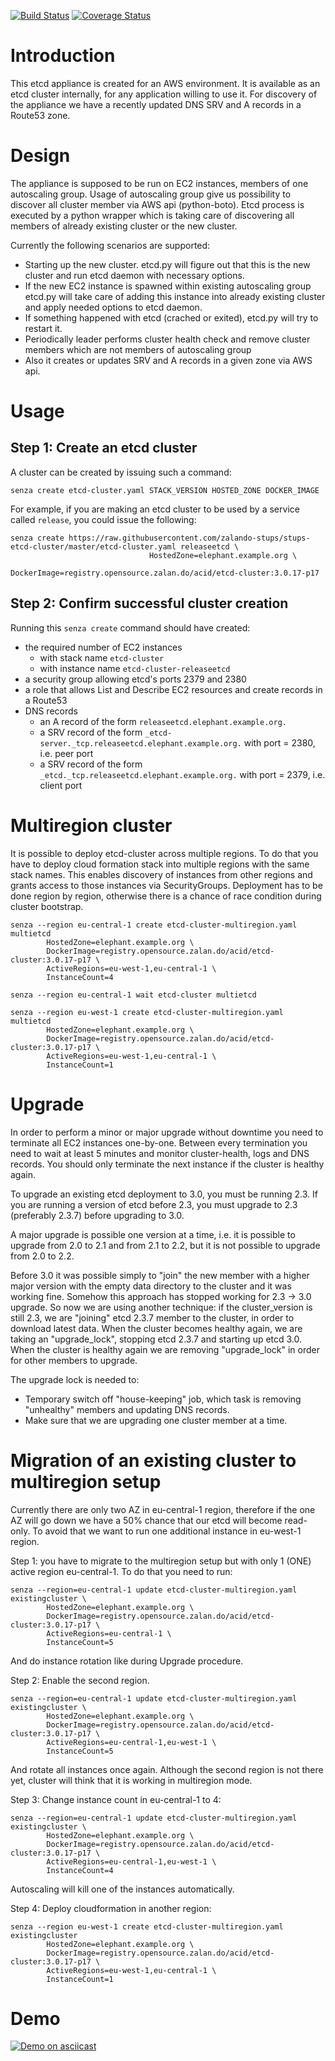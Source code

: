 [![Build Status](https://travis-ci.org/zalando-incubator/stups-etcd-cluster.svg?branch=master)](https://travis-ci.org/zalando-incubator/stups-etcd-cluster)
[![Coverage Status](https://coveralls.io/repos/zalando-incubator/stups-etcd-cluster/badge.svg?branch=master&service=github)](https://coveralls.io/github/zalando-incubator/stups-etcd-cluster?branch=master)

Introduction
============
This etcd appliance is created for an AWS environment. It is available as an etcd cluster internally, for any application willing to use it. For discovery of the appliance we have a recently updated DNS SRV and A records in a Route53 zone.

Design
======
The appliance is supposed to be run on EC2 instances, members of one autoscaling group.
Usage of autoscaling group give us possibility to discover all cluster member via AWS api (python-boto).
Etcd process is executed by a python wrapper which is taking care of discovering all members of already existing cluster or the new cluster.

Currently the following scenarios are supported:

- Starting up the new cluster. etcd.py will figure out that this is the new cluster and run etcd daemon with necessary options.
- If the new EC2 instance is spawned within existing autoscaling group etcd.py will take care of adding this instance into already existing cluster and apply needed options to etcd daemon.
- If something happened with etcd (crached or exited), etcd.py will try to restart it.
- Periodically leader performs cluster health check and remove cluster members which are not members of autoscaling group
- Also it creates or updates SRV and A records in a given zone via AWS api.

Usage
=====

## Step 1: Create an etcd cluster
A cluster can be created by issuing such a command:

    senza create etcd-cluster.yaml STACK_VERSION HOSTED_ZONE DOCKER_IMAGE

For example, if you are making an etcd cluster to be used by a service called `release`, you could issue the following:

    senza create https://raw.githubusercontent.com/zalando-stups/stups-etcd-cluster/master/etcd-cluster.yaml releaseetcd \
                                   HostedZone=elephant.example.org \
                                   DockerImage=registry.opensource.zalan.do/acid/etcd-cluster:3.0.17-p17

## Step 2: Confirm successful cluster creation

Running this `senza create` command should have created:

- the required number of EC2 instances
    - with stack name `etcd-cluster`
    - with instance name `etcd-cluster-releaseetcd`
- a security group allowing etcd's ports 2379 and 2380
- a role that allows List and Describe EC2 resources and create records in a Route53
- DNS records
    - an A record of the form `releaseetcd.elephant.example.org.`
    - a SRV record of the form `_etcd-server._tcp.releaseetcd.elephant.example.org.` with port = 2380, i.e. peer port
    - a SRV record of the form `_etcd._tcp.releaseetcd.elephant.example.org.` with port = 2379, i.e. client port


Multiregion cluster
===================
It is possible to deploy etcd-cluster across multiple regions. To do that you have to deploy cloud formation stack into multiple regions with the same stack names. This enables discovery of instances from other regions and grants access to those instances via SecurityGroups. Deployment has to be done region by region, otherwise there is a chance of race condition during cluster bootstrap. 

    senza --region eu-central-1 create etcd-cluster-multiregion.yaml multietcd
            HostedZone=elephant.example.org \
            DockerImage=registry.opensource.zalan.do/acid/etcd-cluster:3.0.17-p17 \
            ActiveRegions=eu-west-1,eu-central-1 \
            InstanceCount=4

    senza --region eu-central-1 wait etcd-cluster multietcd

    senza --region eu-west-1 create etcd-cluster-multiregion.yaml multietcd
            HostedZone=elephant.example.org \
            DockerImage=registry.opensource.zalan.do/acid/etcd-cluster:3.0.17-p17 \
            ActiveRegions=eu-west-1,eu-central-1 \
            InstanceCount=1


Upgrade
=======

In order to perform a minor or major upgrade without downtime you need to terminate all EC2 instances one-by-one. Between every termination you need to wait at least 5 minutes and monitor cluster-health, logs and DNS records. You should only terminate the next instance if the cluster is healthy again.

To upgrade an existing etcd deployment to 3.0, you must be running 2.3. If you are running a version of etcd before 2.3, you must upgrade to 2.3 (preferably 2.3.7) before upgrading to 3.0.

A major upgrade is possible one version at a time, i.e. it is possible to upgrade from 2.0 to 2.1 and from 2.1 to 2.2, but it is not possible to upgrade from 2.0 to 2.2.

Before 3.0 it was possible simply to "join" the new member with a higher major version with the empty data directory to the cluster and it was working fine. Somehow this approach has stopped working for 2.3 -> 3.0 upgrade. So now we are using another technique: if the cluster_version is still 2.3, we are "joining" etcd 2.3.7 member to the cluster, in order to download latest data. When the cluster becomes healthy again, we are taking an "upgrade_lock", stopping etcd 2.3.7 and starting up etcd 3.0. When the cluster is healthy again we are removing "upgrade_lock" in order for other members to upgrade.

The upgrade lock is needed to:
- Temporary switch off "house-keeping" job, which task is removing "unhealthy" members and updating DNS records.
- Make sure that we are upgrading one cluster member at a time.

Migration of an existing cluster to multiregion setup
=====================================================
Currently there are only two AZ in eu-central-1 region, therefore if the one AZ will go down we have a 50% chance that our etcd will become read-only. To avoid that we want to run one additional instance in eu-west-1 region.

Step 1: you have to migrate to the multiregion setup but with only 1 (ONE) active region eu-central-1. To do that you need to run:

    senza --region=eu-central-1 update etcd-cluster-multiregion.yaml existingcluster \
            HostedZone=elephant.example.org \
            DockerImage=registry.opensource.zalan.do/acid/etcd-cluster:3.0.17-p17 \
            ActiveRegions=eu-central-1 \
            InstanceCount=5

And do instance rotation like during Upgrade procedure.

Step 2: Enable the second region.

    senza --region=eu-central-1 update etcd-cluster-multiregion.yaml existingcluster \
            HostedZone=elephant.example.org \
            DockerImage=registry.opensource.zalan.do/acid/etcd-cluster:3.0.17-p17 \
            ActiveRegions=eu-central-1,eu-west-1 \
            InstanceCount=5

And rotate all instances once again. Although the second region is not there yet, cluster will think that it is working in multiregion mode.

Step 3: Change instance count in eu-central-1 to 4:

    senza --region=eu-central-1 update etcd-cluster-multiregion.yaml existingcluster \
            HostedZone=elephant.example.org \
            DockerImage=registry.opensource.zalan.do/acid/etcd-cluster:3.0.17-p17 \
            ActiveRegions=eu-central-1,eu-west-1 \
            InstanceCount=4
            
Autoscaling will kill one of the instances automatically.

Step 4: Deploy cloudformation in another region:

    senza --region eu-west-1 create etcd-cluster-multiregion.yaml existingcluster
            HostedZone=elephant.example.org \
            DockerImage=registry.opensource.zalan.do/acid/etcd-cluster:3.0.17-p17 \
            ActiveRegions=eu-west-1,eu-central-1 \
            InstanceCount=1

Demo
====
[![Demo on asciicast](https://asciinema.org/a/32703.png)](https://asciinema.org/a/32703)
